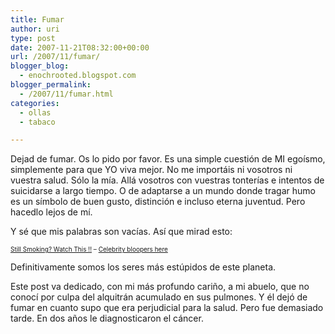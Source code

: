 ```yaml
---
title: Fumar
author: uri
type: post
date: 2007-11-21T08:32:00+00:00
url: /2007/11/fumar/
blogger_blog:
  - enochrooted.blogspot.com
blogger_permalink:
  - /2007/11/fumar.html
categories:
  - ollas
  - tabaco

---
```

Dejad de fumar. Os lo pido por favor. Es una simple cuestión de MI egoísmo, simplemente para que YO viva mejor. No me importáis ni vosotros ni vuestra salud. Sólo la mía. Allá vosotros con vuestras tonterías e intentos de suicidarse a largo tiempo. O de adaptarse a un mundo donde tragar humo es un símbolo de buen gusto, distinción e incluso eterna juventud. Pero hacedlo lejos de mí.

Y sé que mis palabras son vacías. Así que mirad esto:

<font size="1"><a href="http://www.metacafe.com/watch/914475/still_smoking_watch_this/">Still Smoking? Watch This !!</a> &#8211; <a href="http://www.metacafe.com/">Celebrity bloopers here</a></font>

Definitivamente somos los seres más estúpidos de este planeta.

Este post va dedicado, con mi más profundo cariño, a mi abuelo, que no conocí por culpa del alquitrán acumulado en sus pulmones. Y él dejó de fumar en cuanto supo que era perjudicial para la salud. Pero fue demasiado tarde. En dos años le diagnosticaron el cáncer.